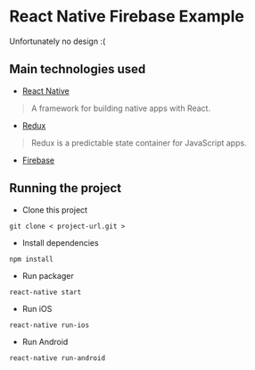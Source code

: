 # React Native Firebase Example

Unfortunately no design :(

## Main technologies used

- [React Native](https://github.com/facebook/react-native)

> A framework for building native apps with React.

- [Redux](http://redux.js.org/)

> Redux is a predictable state container for JavaScript apps.

- [Firebase](https://rnfirebase.io/)

## Running the project

- Clone this project

```
git clone < project-url.git >
```

- Install dependencies

```
npm install
```

- Run packager

```
react-native start
```

- Run iOS

```
react-native run-ios
```

- Run Android

```
react-native run-android
```
